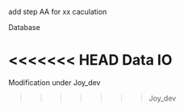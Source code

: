 add step AA for xx caculation

Database

<<<<<<< HEAD
Data IO
=======
Modification under Joy_dev
>>>>>>> Joy_dev
